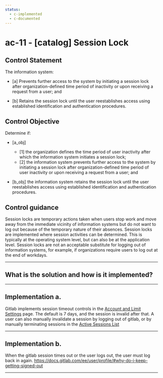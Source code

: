 ```yaml
---
status:
  - c-implemented
  - c-documented
---
```


# ac-11 - \[catalog\] Session Lock

## Control Statement

The information system:

- \[a\] Prevents further access to the system by initiating a session lock after organization-defined time period of inactivity or upon receiving a request from a user; and

- \[b\] Retains the session lock until the user reestablishes access using established identification and authentication procedures.

## Control Objective

Determine if:

- \[a_obj\]

  - \[1\] the organization defines the time period of user inactivity after which the information system initiates a session lock;
  - \[2\] the information system prevents further access to the system by initiating a session lock after organization-defined time period of user inactivity or upon receiving a request from a user; and

- \[b_obj\] the information system retains the session lock until the user reestablishes access using established identification and authentication procedures.

## Control guidance

Session locks are temporary actions taken when users stop work and move away from the immediate vicinity of information systems but do not want to log out because of the temporary nature of their absences. Session locks are implemented where session activities can be determined. This is typically at the operating system level, but can also be at the application level. Session locks are not an acceptable substitute for logging out of information systems, for example, if organizations require users to log out at the end of workdays.

______________________________________________________________________

## What is the solution and how is it implemented?

<!-- Please leave this section blank and enter implementation details in the parts below. -->

______________________________________________________________________

## Implementation a.

Gitlab implements session timeout controls in the [Account and Limit Settings](https://docs.gitlab.com/ee/user/admin_area/settings/account_and_limit_settings.html)
page.  The default is 7 days, and the session is invalid after that.
A user can also manually invalidate a session by logging out of gitlab,
or by manually terminating sessions in the
[Active Sessions List](https://docs.gitlab.com/ee/user/profile/active_sessions.html)

______________________________________________________________________

## Implementation b.

When the gitlab session times out or the user logs out, the user must
log back in again.
https://docs.gitlab.com/ee/user/profile/#why-do-i-keep-getting-signed-out

______________________________________________________________________
